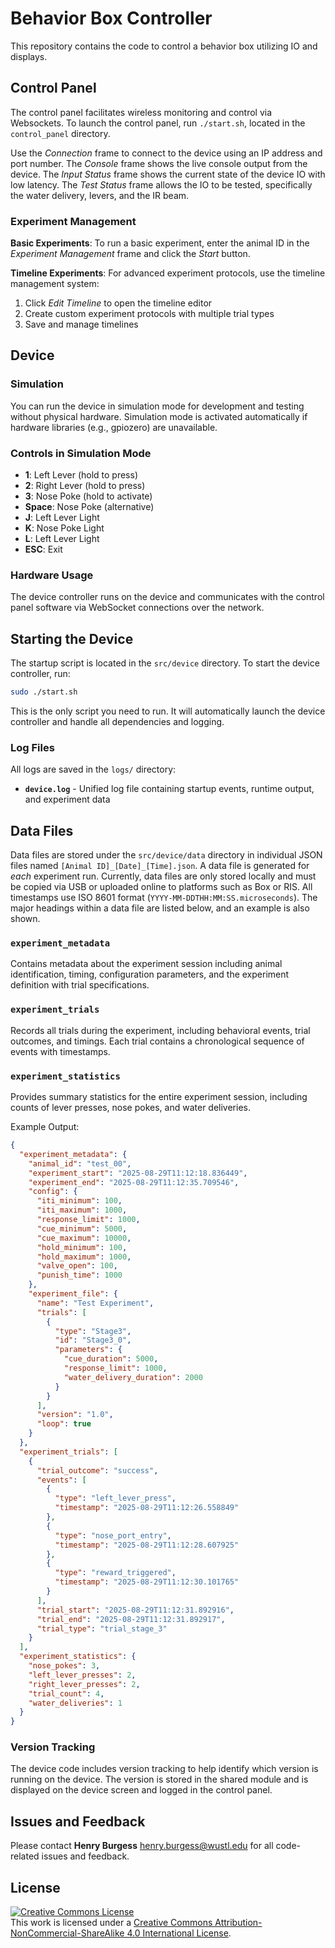 # Behavior Box Controller

This repository contains the code to control a behavior box utilizing IO and displays.

## Control Panel

The control panel facilitates wireless monitoring and control via Websockets. To launch the control panel, run `./start.sh`, located in the `control_panel` directory.

Use the *Connection* frame to connect to the device using an IP address and port number. The *Console* frame shows the live console output from the device. The *Input Status* frame shows the current state of the device IO with low latency. The *Test Status* frame allows the IO to be tested, specifically the water delivery, levers, and the IR beam.

### Experiment Management

**Basic Experiments**: To run a basic experiment, enter the animal ID in the *Experiment Management* frame and click the *Start* button.

**Timeline Experiments**: For advanced experiment protocols, use the timeline management system:

1. Click *Edit Timeline* to open the timeline editor
2. Create custom experiment protocols with multiple trial types
3. Save and manage timelines

## Device

### Simulation

You can run the device in simulation mode for development and testing without physical hardware. Simulation mode is activated automatically if hardware libraries (e.g., gpiozero) are unavailable.

### Controls in Simulation Mode

- **1**: Left Lever (hold to press)
- **2**: Right Lever (hold to press)
- **3**: Nose Poke (hold to activate)
- **Space**: Nose Poke (alternative)
- **J**: Left Lever Light
- **K**: Nose Poke Light
- **L**: Left Lever Light
- **ESC**: Exit

### Hardware Usage

The device controller runs on the device and communicates with the control panel software via WebSocket connections over the network.

## Starting the Device

The startup script is located in the `src/device` directory. To start the device controller, run:

```bash
sudo ./start.sh
```

This is the only script you need to run. It will automatically launch the device controller and handle all dependencies and logging.

### Log Files

All logs are saved in the `logs/` directory:

- **`device.log`** - Unified log file containing startup events, runtime output, and experiment data

## Data Files

Data files are stored under the `src/device/data` directory in individual JSON files named `[Animal ID]_[Date]_[Time].json`. A data file is generated for *each* experiment run. Currently, data files are only stored locally and must be copied via USB or uploaded online to platforms such as Box or RIS. All timestamps use ISO 8601 format (`YYYY-MM-DDTHH:MM:SS.microseconds`). The major headings within a data file are listed below, and an example is also shown.

### `experiment_metadata`

Contains metadata about the experiment session including animal identification, timing, configuration parameters, and the experiment definition with trial specifications.

### `experiment_trials`

Records all trials during the experiment, including behavioral events, trial outcomes, and timings. Each trial contains a chronological sequence of events with timestamps.

### `experiment_statistics`

Provides summary statistics for the entire experiment session, including counts of lever presses, nose pokes, and water deliveries.

Example Output:

```json
{
  "experiment_metadata": {
    "animal_id": "test_00",
    "experiment_start": "2025-08-29T11:12:18.836449",
    "experiment_end": "2025-08-29T11:12:35.709546",
    "config": {
      "iti_minimum": 100,
      "iti_maximum": 1000,
      "response_limit": 1000,
      "cue_minimum": 5000,
      "cue_maximum": 10000,
      "hold_minimum": 100,
      "hold_maximum": 1000,
      "valve_open": 100,
      "punish_time": 1000
    },
    "experiment_file": {
      "name": "Test Experiment",
      "trials": [
        {
          "type": "Stage3",
          "id": "Stage3_0",
          "parameters": {
            "cue_duration": 5000,
            "response_limit": 1000,
            "water_delivery_duration": 2000
          }
        }
      ],
      "version": "1.0",
      "loop": true
    }
  },
  "experiment_trials": [
    {
      "trial_outcome": "success",
      "events": [
        {
          "type": "left_lever_press",
          "timestamp": "2025-08-29T11:12:26.558849"
        },
        {
          "type": "nose_port_entry",
          "timestamp": "2025-08-29T11:12:28.607925"
        },
        {
          "type": "reward_triggered",
          "timestamp": "2025-08-29T11:12:30.101765"
        }
      ],
      "trial_start": "2025-08-29T11:12:31.892916",
      "trial_end": "2025-08-29T11:12:31.892917",
      "trial_type": "trial_stage_3"
    }
  ],
  "experiment_statistics": {
    "nose_pokes": 3,
    "left_lever_presses": 2,
    "right_lever_presses": 2,
    "trial_count": 4,
    "water_deliveries": 1
  }
}
```

### Version Tracking

The device code includes version tracking to help identify which version is running on the device. The version is stored in the shared module and is displayed on the device screen and logged in the control panel.

## Issues and Feedback

Please contact **Henry Burgess** <henry.burgess@wustl.edu> for all code-related issues and feedback.

## License

<!-- CC BY-NC-SA 4.0 License -->
<a rel="license" href="http://creativecommons.org/licenses/by-nc-sa/4.0/">
  <img alt="Creative Commons License" style="border-width:0" src="https://i.creativecommons.org/l/by-nc-sa/4.0/88x31.png" />
</a>
<br />
This work is licensed under a <a rel="license" href="http://creativecommons.org/licenses/by-nc-sa/4.0/">Creative Commons Attribution-NonCommercial-ShareAlike 4.0 International License</a>.
